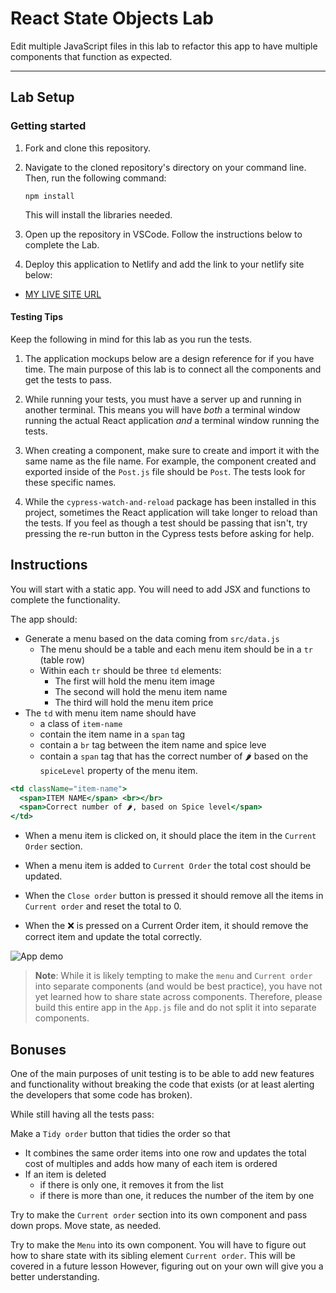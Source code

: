 # React State Objects Lab

Edit multiple JavaScript files in this lab to refactor this app to have multiple components that function as expected.

---

## Lab Setup

### Getting started

1. Fork and clone this repository.

1. Navigate to the cloned repository's directory on your command line. Then, run the following command:

   ```
   npm install
   ```

   This will install the libraries needed.

1. Open up the repository in VSCode. Follow the instructions below to complete the Lab.

1. Deploy this application to Netlify and add the link to your netlify site below:

- [MY LIVE SITE URL](https://snazzy-basbousa-ba280c.netlify.app)

#### Testing Tips

Keep the following in mind for this lab as you run the tests.

1. The application mockups below are a design reference for if you have time. The main purpose of this lab is to connect all the components and get the tests to pass.

1. While running your tests, you must have a server up and running in another terminal. This means you will have _both_ a terminal window running the actual React application _and_ a terminal window running the tests.

1. When creating a component, make sure to create and import it with the same name as the file name. For example, the component created and exported inside of the `Post.js` file should be `Post`. The tests look for these specific names.

1. While the `cypress-watch-and-reload` package has been installed in this project, sometimes the React application will take longer to reload than the tests. If you feel as though a test should be passing that isn't, try pressing the re-run button in the Cypress tests before asking for help.

## Instructions

You will start with a static app. You will need to add JSX and functions to complete the functionality.

The app should:

- Generate a menu based on the data coming from `src/data.js`
  - The menu should be a table and each menu item should be in a `tr` (table row)
  - Within each `tr` should be three `td` elements:
    - The first will hold the menu item image
    - The second will hold the menu item name
    - The third will hold the menu item price
- The `td` with menu item name should have
  - a class of `item-name`
  - contain the item name in a `span` tag
  - contain a `br` tag between the item name and spice leve
  - contain a `span` tag that has the correct number of 🌶️ based on the `spiceLevel` property of the menu item.

```jsx
<td className="item-name">
  <span>ITEM NAME</span> <br></br>
  <span>Correct number of 🌶️, based on Spice level</span>
</td>
```

- When a menu item is clicked on, it should place the item in the `Current Order` section.
- When a menu item is added to `Current Order` the total cost should be updated.

- When the `Close order` button is pressed it should remove all the items in `Current order` and reset the total to 0.

- When the ❌ is pressed on a Current Order item, it should remove the correct item and update the total correctly.

![App demo](./assets/ezgif.com-original-famous-base-requirements.gif)

> **Note**: While it is likely tempting to make the `menu` and `Current order` into separate components (and would be best practice), you have not yet learned how to share state across components. Therefore, please build this entire app in the `App.js` file and do not split it into separate components.

## Bonuses

One of the main purposes of unit testing is to be able to add new features and functionality without breaking the code that exists (or at least alerting the developers that some code has broken).

While still having all the tests pass:

Make a `Tidy order` button that tidies the order so that

- It combines the same order items into one row and updates the total cost of multiples and adds how many of each item is ordered
- If an item is deleted
  - if there is only one, it removes it from the list
  - if there is more than one, it reduces the number of the item by one

Try to make the `Current order` section into its own component and pass down props. Move state, as needed.

Try to make the `Menu` into its own component. You will have to figure out how to share state with its sibling element `Current order`. This will be covered in a future lesson However, figuring out on your own will give you a better understanding.
